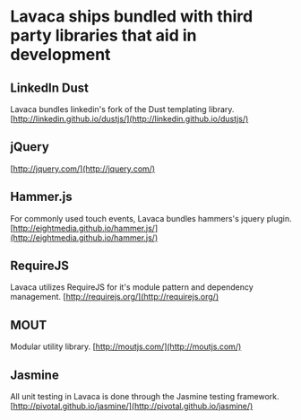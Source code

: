 # Lavaca ships bundled with third party libraries that aid in development

## LinkedIn Dust
Lavaca bundles linkedin's fork of the Dust templating library. 
[http://linkedin.github.io/dustjs/](http://linkedin.github.io/dustjs/)

## jQuery
[http://jquery.com/](http://jquery.com/)

## Hammer.js
For commonly used touch events, Lavaca bundles hammers's jquery plugin. 
[http://eightmedia.github.io/hammer.js/](http://eightmedia.github.io/hammer.js/)

## RequireJS
Lavaca utilizes RequireJS for it's module pattern and dependency management. 
[http://requirejs.org/](http://requirejs.org/)

## MOUT
Modular utility library. 
[http://moutjs.com/](http://moutjs.com/)

## Jasmine
All unit testing in Lavaca is done through the Jasmine testing framework. 
[http://pivotal.github.io/jasmine/](http://pivotal.github.io/jasmine/)

